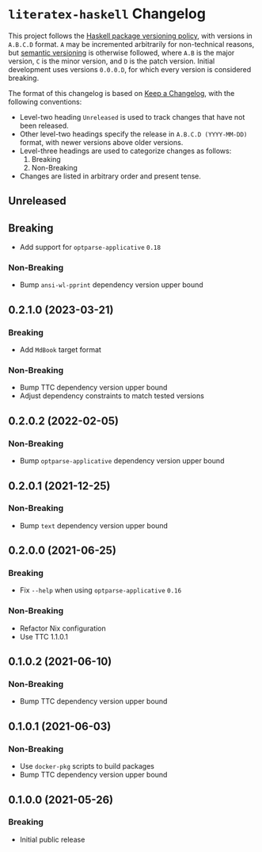 # `literatex-haskell` Changelog

This project follows the [Haskell package versioning policy][PVP], with
versions in `A.B.C.D` format.  `A` may be incremented arbitrarily for
non-technical reasons, but [semantic versioning][SemVer] is otherwise
followed, where `A.B` is the major version, `C` is the minor version, and `D`
is the patch version.  Initial development uses versions `0.0.0.D`, for which
every version is considered breaking.

[PVP]: <https://pvp.haskell.org/>
[SemVer]: <https://semver.org/>

The format of this changelog is based on [Keep a Changelog][KaC], with the
following conventions:

* Level-two heading `Unreleased` is used to track changes that have not been
  released.
* Other level-two headings specify the release in `A.B.C.D (YYYY-MM-DD)`
  format, with newer versions above older versions.
* Level-three headings are used to categorize changes as follows:
    1. Breaking
    2. Non-Breaking
* Changes are listed in arbitrary order and present tense.

[KaC]: <https://keepachangelog.com/en/1.0.0/>

## Unreleased

## Breaking

* Add support for `optparse-applicative` `0.18`

### Non-Breaking

* Bump `ansi-wl-pprint` dependency version upper bound

## 0.2.1.0 (2023-03-21)

### Breaking

* Add `MdBook` target format

### Non-Breaking

* Bump TTC dependency version upper bound
* Adjust dependency constraints to match tested versions

## 0.2.0.2 (2022-02-05)

### Non-Breaking

* Bump `optparse-applicative` dependency version upper bound

## 0.2.0.1 (2021-12-25)

### Non-Breaking

* Bump `text` dependency version upper bound

## 0.2.0.0 (2021-06-25)

### Breaking

* Fix `--help` when using `optparse-applicative` `0.16`

### Non-Breaking

* Refactor Nix configuration
* Use TTC 1.1.0.1

## 0.1.0.2 (2021-06-10)

### Non-Breaking

* Bump TTC dependency version upper bound

## 0.1.0.1 (2021-06-03)

### Non-Breaking

* Use `docker-pkg` scripts to build packages
* Bump TTC dependency version upper bound

## 0.1.0.0 (2021-05-26)

### Breaking

* Initial public release
